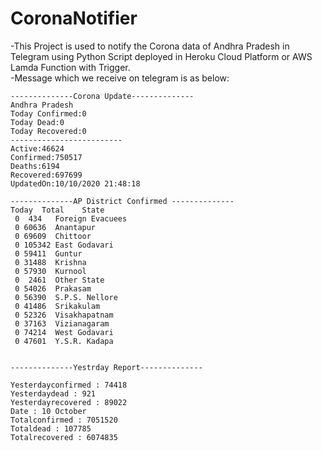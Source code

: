 # CoronaNotifier

-This Project is used to notify the Corona data of Andhra Pradesh in Telegram using Python Script deployed in Heroku Cloud Platform or AWS Lamda Function with Trigger.
</br>
-Message which we receive on telegram is as below:</br>
```
--------------Corona Update--------------
Andhra Pradesh
Today Confirmed:0
Today Dead:0
Today Recovered:0
-------------------------
Active:46624
Confirmed:750517
Deaths:6194
Recovered:697699
UpdatedOn:10/10/2020 21:48:18

--------------AP District Confirmed --------------
Today  Total    State 
 0  434   Foreign Evacuees
 0 60636  Anantapur
 0 69609  Chittoor
 0 105342 East Godavari
 0 59411  Guntur
 0 31488  Krishna
 0 57930  Kurnool
 0  2461  Other State
 0 54026  Prakasam
 0 56390  S.P.S. Nellore
 0 41486  Srikakulam
 0 52326  Visakhapatnam
 0 37163  Vizianagaram
 0 74214  West Godavari
 0 47601  Y.S.R. Kadapa


--------------Yestrday Report--------------

Yesterdayconfirmed : 74418
Yesterdaydead : 921
Yesterdayrecovered : 89022
Date : 10 October 
Totalconfirmed : 7051520
Totaldead : 107785
Totalrecovered : 6074835

```
